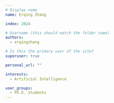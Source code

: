 ```yaml
---
# Display name
name: Erqing Zhang

index: 2024

# Username (this should match the folder name)
authors:
  - erqingzhang

# Is this the primary user of the site?
superuser: true

personal_url: ""

interests:
  - Artificial Intelligence

user_groups:
  - Ph.D. Students
---
```

